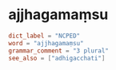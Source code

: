 # ajjhagamaṃsu

``` toml
dict_label = "NCPED"
word = "ajjhagamaṃsu"
grammar_comment = "3 plural"
see_also = ["adhigacchati"]
```

